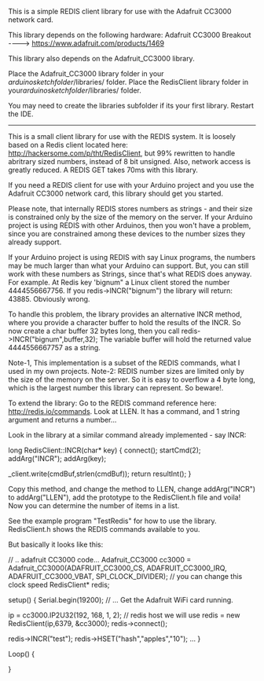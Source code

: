 This is a simple REDIS client library for use with the Adafruit CC3000 network card. 

This library depends on the following hardware: Adafruit CC3000 Breakout 
  ----> https://www.adafruit.com/products/1469

This library also depends on the Adafruit_CC3000 library.

Place the Adafruit_CC3000 library folder in your *arduinosketchfolder*/libraries/ folder. 
Place the RedisClient library folder in your*arduinosketchfolder*/libraries/ folder. 

You may need to create the libraries subfolder if its your first library. Restart the IDE.

-------------------------------------------------------------------------------------------

This is a small client library for use with the REDIS system. It is loosely based on a Redis client 
located here: http://hackersome.com/p/tht/RedisClient, but 99% rewritten to handle abritrary sized 
numbers, instead of 8 bit unsigned. Also, network access is greatly reduced. A REDIS GET takes 70ms with
this library.

If you need a REDIS client for use with your Arduino project and you use the Adafruit CC3000 network card, this
library should get you started.

Please note, that internally REDIS stores numbers as strings - and their size is constrained only by the
size of the memory on the server. If your Arduino project is using REDIS with other Arduinos, then you
won't have a problem, since you are constrained among these devices to the number sizes they already support.

If your Arduino project is using REDIS with say Linux programs, the numbers may be much larger than what your
Arduino can support. But, you can still work with these numbers as Strings, since that's what REDIS does anyway.
For example. At Redis key 'bignum" a Linux client stored the number 4444556667756. If you redis->INCR("bignum")
the library will return: 43885. Obviously wrong.

To handle this problem, the library provides an alternative INCR method, where you provide a character buffer
to hold the results of the INCR. So now create a char buffer 32 bytes long, then you call redis->INCR("bignum",buffer,32);
The variable buffer will hold the returned value 4444556667757 as a string.
 
Note-1, This implementation is a subset of the REDIS commands, what I used in my own projects.
Note-2: REDIS number sizes are limited only by the size of the memory on the server. So it is easy
        to overflow a 4 byte long, which is the largest number this library can represent. So beware!.
 
To extend the library: Go to the REDIS command reference here: http://redis.io/commands. Look at LLEN.
It has a command, and 1 string argument and returns a number...

Look in the library at a similar command already implemented - say INCR:

long RedisClient::INCR(char* key) {
    connect();
    startCmd(2);
    addArg("INCR");
    addArg(key);

   _client.write(cmdBuf,strlen(cmdBuf));
   return resultInt();
}

Copy this method, and change the method to LLEN, change addArg("INCR") to addArg("LLEN"), add the
prototype to the RedisClient.h file and voila! Now you can determine the number of items in a list.

See the example program "TestRedis" for how to use the library. RedisClient.h shows the REDIS commands available to you.

But basically it looks like this:

// .. adafruit CC3000 code...
Adafruit_CC3000 cc3000 = Adafruit_CC3000(ADAFRUIT_CC3000_CS, ADAFRUIT_CC3000_IRQ, ADAFRUIT_CC3000_VBAT,
                                         SPI_CLOCK_DIVIDER); // you can change this clock speed
RedisClient* redis;

setup() {
   Serial.begin(19200);
// ... Get the Adafruit WiFi card running.

   ip = cc3000.IP2U32(192, 168, 1, 2);        // redis host we will use
   redis = new RedisClient(ip,6379, &cc3000);
   redis->connect();

   redis->INCR("test");
   redis->HSET("hash","apples","10");
    ...
}

Loop() {

}


